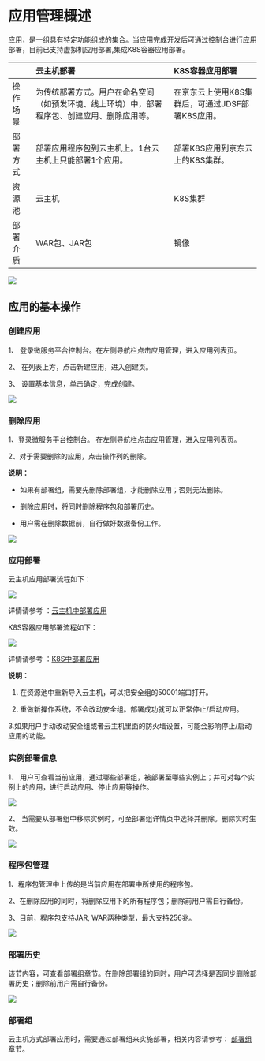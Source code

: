 #  应用管理概述
应用，是一组具有特定功能组成的集合。当应用完成开发后可通过控制台进行应用部署，目前已支持虚拟机应用部署,集成K8S容器应用部署。


|   | 云主机部署 | K8S容器应用部署 |
| :- | :- | :- |
| 操作场景 | 为传统部署方式。用户在命名空间（如预发环境、线上环境）中，部署程序包、创建应用、删除应用等。 | 在京东云上使用K8S集群后，可通过JDSF部署K8S应用。 |
| 部署方式 | 部署应用程序包到云主机上。1台云主机上只能部署1个应用。 | 部署K8S应用到京东云上的K8S集群。  |
| 资源池 | 云主机 | K8S集群 |
| 部署介质 | WAR包、JAR包 | 镜像 |

![](../../../../../image/Internet-Middleware/JD-Distributed-Service-Framework/cvmk8sdeploy.png)



## 应用的基本操作


### 创建应用

1、	登录微服务平台控制台。在左侧导航栏点击应用管理，进入应用列表页。

2、	在列表上方，点击新建应用，进入创建页。

3、	设置基本信息，单击确定，完成创建。


![](../../../../../image/Internet-Middleware/JD-Distributed-Service-Framework/app-create-11.png)


### 删除应用

1、登录微服务平台控制台。	在左侧导航栏点击应用管理，进入应用列表页。

2、对于需要删除的应用，点击操作列的删除。

**说明：**

- 如果有部署组，需要先删除部署组，才能删除应用；否则无法删除。

- 删除应用时，将同时删除程序包和部署历史。

- 用户需在删除数据前，自行做好数据备份工作。


![](../../../../../image/Internet-Middleware/JD-Distributed-Service-Framework/app-del-1.png)


### 应用部署

云主机应用部署流程如下：

![](../../../../../image/Internet-Middleware/JD-Distributed-Service-Framework/app-flow-yzj.png)


详情请参考 ：[云主机中部署应用](APPDeloy.md)  
 
 
 K8S容器应用部署流程如下：

![](../../../../../image/Internet-Middleware/JD-Distributed-Service-Framework/app-flow-k8s.png)

详情请参考 ：[K8S中部署应用](APPDeloyK8S.md)   
 

**说明：**

1. 在资源池中重新导入云主机，可以把安全组的50001端口打开。

2. 重做新操作系统，不会改动安全组。部署成功就可以正常停止/启动应用。

3.如果用户手动改动安全组或者云主机里面的防火墙设置，可能会影响停止/启动应用的功能。


### 实例部署信息

1、 用户可查看当前应用，通过哪些部署组，被部署至哪些实例上；并可对每个实例上的应用，进行启动应用、停止应用等操作。


![](../../../../../image/Internet-Middleware/JD-Distributed-Service-Framework/app-slbsxx.png)


2、 当需要从部署组中移除实例时，可至部署组详情页中选择并删除。删除实时生效。 

![](../../../../../image/Internet-Middleware/JD-Distributed-Service-Framework/app-bsz-edit.png)


### 程序包管理

1、程序包管理中上传的是当前应用在部署中所使用的程序包。

2、在删除应用的同时，将删除应用下的所有程序包；删除前用户需自行备份。

3、目前，程序包支持JAR, WAR两种类型，最大支持256兆。

![](../../../../../image/Internet-Middleware/JD-Distributed-Service-Framework/app-cxb-list-1.png)



### 部署历史

该节内容，可查看部署组章节。在删除部署组的同时，用户可选择是否同步删除部署历史；删除前用户需自行备份。

![](../../../../../image/Internet-Middleware/JD-Distributed-Service-Framework/app-bsz-history-list.png)


### 部署组

云主机方式部署应用时，需要通过部署组来实施部署，相关内容请参考： [部署组](Deploy-Group.md)  章节。


